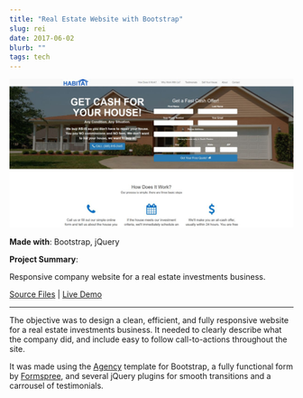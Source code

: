 ```yaml
---
title: "Real Estate Website with Bootstrap"
slug: rei
date: 2017-06-02
blurb: ""
tags: tech
---
```


<img src="../img/rei.jpg" class="profile">

**Made with**: <i class="icon-bootstrap"></i> Bootstrap, <i class="icon-jquery"></i> jQuery

**Project Summary**:

Responsive company website for a real estate investments business.

[Source Files](https://github.com/rlo555/rlo555.github.io) | [Live Demo](http://habitatinvestors.com)<hr />

The objective was to design a clean, efficient, and fully responsive website for a real estate investments business. It needed to clearly describe what the company did, and include easy to follow call-to-actions throughout the site.

It was made using the [Agency](https://startbootstrap.com/template-overviews/agency/) template for Bootstrap, a fully functional form by [Formspree](http://formspree.io), and several jQuery plugins for smooth transitions and a carrousel of testimonials.